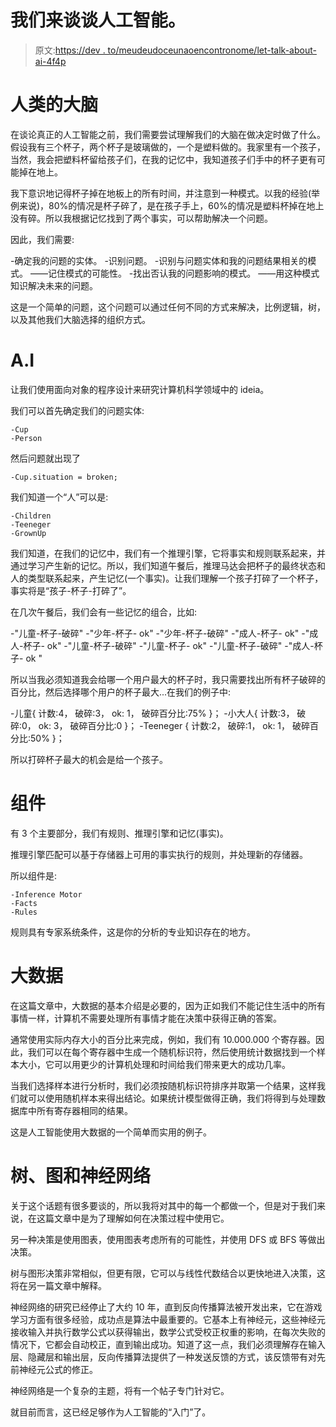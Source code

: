 # 我们来谈谈人工智能。

> 原文:[https://dev . to/meudeudoceunaoencontronome/let-talk-about-ai-4f4p](https://dev.to/meudeusdoceunaoencontronome/lets-talk-about-ai-4f4p)

# [](#human-brain)人类的大脑

在谈论真正的人工智能之前，我们需要尝试理解我们的大脑在做决定时做了什么。假设我有三个杯子，两个杯子是玻璃做的，一个是塑料做的。我家里有一个孩子，当然，我会把塑料杯留给孩子们，在我的记忆中，我知道孩子们手中的杯子更有可能掉在地上。

我下意识地记得杯子掉在地板上的所有时间，并注意到一种模式。以我的经验(举例来说)，80%的情况是杯子碎了，是在孩子手上，60%的情况是塑料杯掉在地上没有碎。所以我根据记忆找到了两个事实，可以帮助解决一个问题。

因此，我们需要:

-确定我的问题的实体。
-识别问题。
-识别与问题实体和我的问题结果相关的模式。
——记住模式的可能性。
-找出否认我的问题影响的模式。
——用这种模式知识解决未来的问题。

这是一个简单的问题，这个问题可以通过任何不同的方式来解决，比例逻辑，树，以及其他我们大脑选择的组织方式。

# [](#ai)A.I

让我们使用面向对象的程序设计来研究计算机科学领域中的 ideia。

我们可以首先确定我们的问题实体:

```
-Cup
-Person 
```

然后问题就出现了

```
-Cup.situation = broken; 
```

我们知道一个“人”可以是:

```
-Children
-Teeneger
-GrownUp 
```

我们知道，在我们的记忆中，我们有一个推理引擎，它将事实和规则联系起来，并通过学习产生新的记忆。所以，我们知道午餐后，推理马达会把杯子的最终状态和人的类型联系起来，产生记忆(一个事实)。让我们理解一个孩子打碎了一个杯子，事实将是“孩子-杯子-打碎了”。

在几次午餐后，我们会有一些记忆的组合，比如:

-"儿童-杯子-破碎"
-"少年-杯子- ok"
-"少年-杯子-破碎"
-"成人-杯子- ok"
-"成人-杯子- ok"
-"儿童-杯子-破碎"
-"儿童-杯子- ok"
-"儿童-杯子-破碎"
-"成人-杯子- ok "

所以当我必须知道我会给哪一个用户最大的杯子时，我只需要找出所有杯子破碎的百分比，然后选择哪个用户的杯子最大...在我们的例子中:

-儿童{
计数:4，
破碎:3，
ok: 1，
破碎百分比:75%
}；
-小大人{
计数:3，
破碎:0，
ok: 3，
破碎百分比:0
}；
-Teeneger {
计数:2，
破碎:1，
ok: 1，
破碎百分比:50%
}；

所以打碎杯子最大的机会是给一个孩子。

# [](#components)组件

有 3 个主要部分，我们有规则、推理引擎和记忆(事实)。

推理引擎匹配可以基于存储器上可用的事实执行的规则，并处理新的存储器。

所以组件是:

```
-Inference Motor
-Facts
-Rules 
```

规则具有专家系统条件，这是你的分析的专业知识存在的地方。

# [](#big-data)大数据

在这篇文章中，大数据的基本介绍是必要的，因为正如我们不能记住生活中的所有事情一样，计算机不需要处理所有事情才能在决策中获得正确的答案。

通常使用实际内存大小的百分比来完成，例如，我们有 10.000.000 个寄存器。因此，我们可以在每个寄存器中生成一个随机标识符，然后使用统计数据找到一个样本大小，它可以用更少的计算机处理和时间给我们带来更大的成功几率。

当我们选择样本进行分析时，我们必须按随机标识符排序并取第一个结果，这样我们就可以使用随机样本来得出结论。如果统计模型做得正确，我们将得到与处理数据库中所有寄存器相同的结果。

这是人工智能使用大数据的一个简单而实用的例子。

# [](#trees-graphs-and-neural-networks)树、图和神经网络

关于这个话题有很多要谈的，所以我将对其中的每一个都做一个，但是对于我们来说，在这篇文章中是为了理解如何在决策过程中使用它。

另一种决策是使用图表，使用图表考虑所有的可能性，并使用 DFS 或 BFS 等做出决策。

树与图形决策非常相似，但更有限，它可以与线性代数结合以更快地进入决策，这将在另一篇文章中解释。

神经网络的研究已经停止了大约 10 年，直到反向传播算法被开发出来，它在游戏学习方面有很多经验，成功点是算法中最重要的。它基本上有神经元，这些神经元接收输入并执行数学公式以获得输出，数学公式受校正权重的影响，在每次失败的情况下，它都会自动校正，直到输出成功。知道了这一点，我们必须理解存在输入层、隐藏层和输出层，反向传播算法提供了一种发送反馈的方式，该反馈带有对先前神经元公式的修正。

神经网络是一个复杂的主题，将有一个帖子专门针对它。

就目前而言，这已经足够作为人工智能的“入门”了。